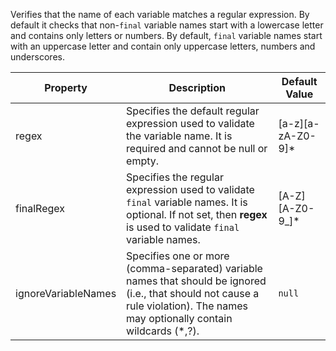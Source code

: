 
Verifies that the name of each variable matches a regular expression. By default it checks that
non-`final` variable names start with a lowercase letter and contains only letters or numbers.
By default, `final` variable names start with an uppercase letter and contain only uppercase
letters, numbers and underscores.

| Property                    | Description            | Default Value    |
|-----------------------------|------------------------|------------------|
| regex                       | Specifies the default regular expression used to validate the variable name. It is required and cannot be null or empty.     | \[a-z\]\[a-zA-Z0-9\]* |
| finalRegex                  | Specifies the regular expression used to validate `final` variable names. It is optional. If not set, then **regex** is used to validate `final` variable names. | \[A-Z\]\[A-Z0-9_\]* |
| ignoreVariableNames         | Specifies one or more (comma-separated) variable names that should be ignored (i.e., that should not cause a rule violation). The names may optionally contain wildcards (*,?).  | `null` |
